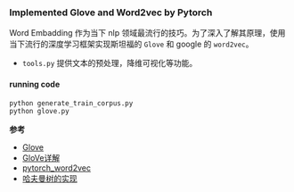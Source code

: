### Implemented Glove and Word2vec by Pytorch
Word Embadding 作为当下 nlp 领域最流行的技巧。为了深入了解其原理，使用当下流行的深度学习框架实现斯坦福的 `Glove` 和 google 的 `word2vec`。

* `tools.py` 提供文本的预处理，降维可视化等功能。





#### running code
```python
python generate_train_corpus.py
python glove.py
```


**参考**
* [Glove](https://nlp.stanford.edu/projects/glove/)
* [GloVe详解](http://www.fanyeong.com/2018/02/19/glove-in-detail/)
* [pytorch_word2vec](https://github.com/bamtercelboo/pytorch_word2vec)
* [
哈夫曼树的实现](https://blog.csdn.net/IT_iverson/article/details/79018505)
